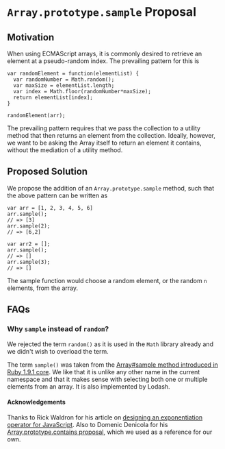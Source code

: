 # `Array.prototype.sample` Proposal

## Motivation

When using ECMAScript arrays, it is commonly desired to retrieve an element at a pseudo-random index. The prevailing pattern for this is

```
var randomElement = function(elementList) {
  var randomNumber = Math.random();
  var maxSize = elementList.length;
  var index = Math.floor(randomNumber*maxSize);
  return elementList[index];
}

randomElement(arr);
```

The prevailing pattern requires that we pass the collection to a utility method that then returns an element from the collection. Ideally, however, we want to be asking the Array itself to return an element it contains, without the mediation of a utility method.

## Proposed Solution

We propose the addition of an `Array.prototype.sample` method, such that the above pattern can be written as

```
var arr = [1, 2, 3, 4, 5, 6]
arr.sample();
// => [3]
arr.sample(2);
// => [6,2]

var arr2 = [];
arr.sample();
// => []
arr.sample(3);
// => []

```

The sample function would choose a random element, or the random `n` elements, from the array.

## FAQs

### Why `sample` instead of `random`?

We rejected the term `random()` as it is used in the `Math` library already and we didn't wish to overload the term.

The term `sample()` was taken from the [Array#sample method introduced in Ruby 1.9.1 core](http://www.ruby-doc.org/core-1.9.1/Array.html#method-i-sample). We like that it is unlike any other name in the current namespace and that it makes sense with selecting both one or multiple elements from an array. It is also implemented by Lodash.

#### Acknowledgements

Thanks to Rick Waldron for his article on [designing an exponentiation operator for JavaScript](http://bocoup.com/weblog/designing-an-exponentiation-operator-for-javascript/). Also to Domenic Denicola for his [Array.prototype.contains proposal](https://github.com/domenic/Array.prototype.contains), which we used as a reference for our own.

